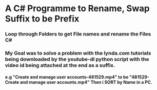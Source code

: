 # A C# Programme to Rename, Swap Suffix to be Prefix
### Loop through Folders to get File names and rename the Files C#

### My Goal was to solve a problem with the lynda.com tutorials being downloaded by the youtube-dl python script with the video id being attached at the end as a suffix. 
#### e.g "Create and manage user accounts-481529.mp4" to be "481529-Create and manage user accounts.mp4" Then i SORT by Name in a PC.
